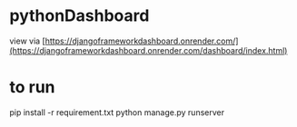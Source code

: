 # pythonDashboard

view via [https://djangoframeworkdashboard.onrender.com/](https://djangoframeworkdashboard.onrender.com/dashboard/index.html)

# to run
pip install  -r requirement.txt
python manage.py runserver
